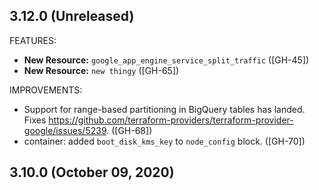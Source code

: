 ## 3.12.0 (Unreleased)

FEATURES:
* **New Resource:** `google_app_engine_service_split_traffic` ([GH-45])
* **New Resource:** `new thingy` ([GH-65])

IMPROVEMENTS:
* Support for range-based partitioning in BigQuery tables has landed. Fixes https://github.com/terraform-providers/terraform-provider-google/issues/5239. ([GH-68])
* container: added `boot_disk_kms_key` to `node_config` block. ([GH-70])

## 3.10.0 (October 09, 2020)
